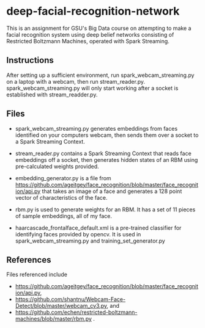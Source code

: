 # deep-facial-recognition-network

This is an assignment for GSU's Big Data course on attempting to make a facial recognition system
using deep belief networks consisting of Restricted Boltzmann Machines, operated with Spark Streaming.

## Instructions
After setting up a sufficient environment, run spark_webcam_streaming.py on a laptop with a webcam, then run 
stream_reader.py. spark_webcam_streaming.py will only start working after a socket is established with 
stream_readder.py.

## Files
* spark_webcam_streaming.py generates embeddings from faces identified on your computers webcam,
then sends them over a socket to a Spark Streaming Context.

* stream_reader.py contains a Spark Streaming Context that reads face embeddings off a socket, then 
generates hidden states of an RBM using pre-calculated weights provided.

* embedding_generator.py is a file from https://github.com/ageitgey/face_recognition/blob/master/face_recognition/api.py 
that takes an image of a face and generates a 128 point vector of characteristics of the face.

* rbm.py is used to generate weights for an RBM. It has a set of 11 pieces of sample embeddings, all of my face.

* haarcascade_frontalface_default.xml is a pre-trained classifier for identifying faces provided by opencv.
It is used in spark_webcam_streaming.py and training_set_generator.py

##  References
Files referenced include 
* https://github.com/ageitgey/face_recognition/blob/master/face_recognition/api.py,
* https://github.com/shantnu/Webcam-Face-Detect/blob/master/webcam_cv3.py, and
* https://github.com/echen/restricted-boltzmann-machines/blob/master/rbm.py .
